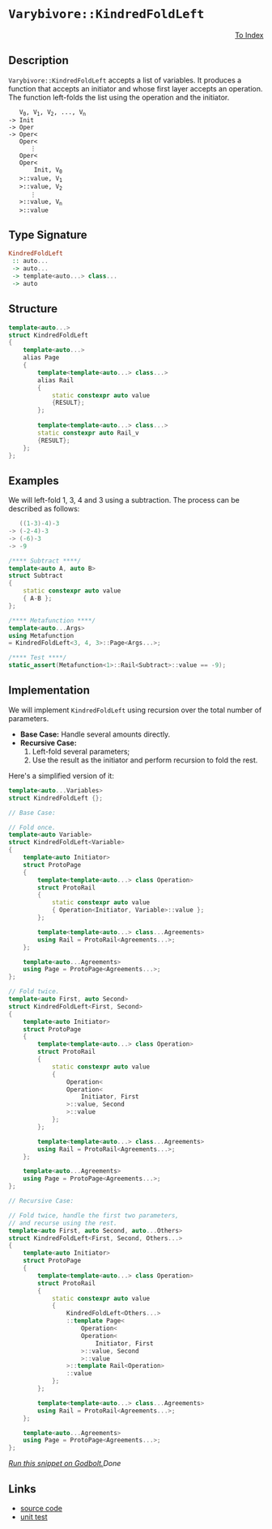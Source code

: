 <!-- Copyright 2024 Feng Mofan
SPDX-License-Identifier: Apache-2.0 -->

# `Varybivore::KindredFoldLeft`

<p style='text-align: right;'><a href="../../../facilities/metafunctions.md#varybivore-kindred-fold-left">To Index</a></p>

## Description

`Varybivore::KindredFoldLeft` accepts a list of variables.
It produces a function that accepts an initiator and whose first layer accepts an operation.
The function left-folds the list using the operation and the initiator.

<pre><code>   V<sub>0</sub>, V<sub>1</sub>, V<sub>2</sub>, ..., V<sub>n</sub>
-> Init
-> Oper
-> Oper&lt;
   Oper&lt;
      &vellip;
   Oper&lt;
   Oper&lt;
       Init, V<sub>0</sub>
   &gt;::value, V<sub>1</sub>
   &gt;::value, V<sub>2</sub>
      &vellip;
   &gt;::value, V<sub>n</sub>
   &gt;::value</code></pre>

## Type Signature

```Haskell
KindredFoldLeft
 :: auto...
 -> auto...
 -> template<auto...> class...
 -> auto
```

## Structure

```C++
template<auto...>
struct KindredFoldLeft
{
    template<auto...>
    alias Page
    {
        template<template<auto...> class...>
        alias Rail
        {
            static constexpr auto value
            {RESULT};
        };
        
        template<template<auto...> class...>
        static constexpr auto Rail_v
        {RESULT};
    };
};
```

## Examples

We will left-fold 1, 3, 4 and 3 using a subtraction.
The process can be described as follows:

```C++
   ((1-3)-4)-3
-> (-2-4)-3
-> (-6)-3
-> -9
```

```C++
/**** Subtract ****/
template<auto A, auto B>
struct Subtract
{
    static constexpr auto value
    { A-B };
};

/**** Metafunction ****/
template<auto...Args>
using Metafunction 
= KindredFoldLeft<3, 4, 3>::Page<Args...>;

/**** Test ****/
static_assert(Metafunction<1>::Rail<Subtract>::value == -9);
```

## Implementation

We will implement `KindredFoldLeft` using recursion over the total number of parameters.

- **Base Case:** Handle several amounts directly.
- **Recursive Case:**
  1. Left-fold several parameters;
  2. Use the result as the initiator and perform recursion to fold the rest.

Here's a simplified version of it:

```C++
template<auto...Variables>
struct KindredFoldLeft {};

// Base Case:

// Fold once.
template<auto Variable>
struct KindredFoldLeft<Variable>
{
    template<auto Initiator>
    struct ProtoPage
    {
        template<template<auto...> class Operation>
        struct ProtoRail
        {
            static constexpr auto value
            { Operation<Initiator, Variable>::value };
        };

        template<template<auto...> class...Agreements>
        using Rail = ProtoRail<Agreements...>;
    };

    template<auto...Agreements>
    using Page = ProtoPage<Agreements...>;
};

// Fold twice.
template<auto First, auto Second>
struct KindredFoldLeft<First, Second>
{
    template<auto Initiator>
    struct ProtoPage
    {
        template<template<auto...> class Operation>
        struct ProtoRail
        {
            static constexpr auto value 
            { 
                Operation<
                Operation<
                    Initiator, First
                >::value, Second
                >::value
            };
        };

        template<template<auto...> class...Agreements>
        using Rail = ProtoRail<Agreements...>;
    };

    template<auto...Agreements>
    using Page = ProtoPage<Agreements...>;
};

// Recursive Case:

// Fold twice, handle the first two parameters,
// and recurse using the rest.
template<auto First, auto Second, auto...Others>
struct KindredFoldLeft<First, Second, Others...>
{
    template<auto Initiator>
    struct ProtoPage
    {
        template<template<auto...> class Operation>
        struct ProtoRail
        {
            static constexpr auto value
            {
                KindredFoldLeft<Others...>
                ::template Page<
                    Operation<
                    Operation<
                        Initiator, First
                    >::value, Second
                    >::value
                >::template Rail<Operation>
                ::value
            };
        };

        template<template<auto...> class...Agreements>
        using Rail = ProtoRail<Agreements...>;
    };

    template<auto...Agreements>
    using Page = ProtoPage<Agreements...>;
};
```

[*Run this snippet on Godbolt.*](https://godbolt.org/#z:OYLghAFBqd5QCxAYwPYBMCmBRdBLAF1QCcAaPECAMzwBtMA7AQwFtMQByARg9KtQYEAysib0QXACx8BBAKoBnTAAUAHpwAMvAFYTStJg1DIApACYAQuYukl9ZATwDKjdAGFUtAK4sGIAGxcpK4AMngMmAByPgBGmMQSXADMpAAOqAqETgwe3r4BQemZjgJhEdEscQlcybaY9iUMQgRMxAS5Pn6BdQ3Zza0EZVGx8YkpCi1tHfndEwNDFVVjAJS2qF7EyOwcAPQAVAeHR8cnhzsmGgCC%2B4cA1ACSLKn0bIJMjbdH51c3p3%2Bn30uF0uBEwTwMoJMSTcTC8RAAdIiAGqtPBMGL0BRQ7DAibELwOW4AaXC6GImHQADFPOgQpgqARbiYAOxWZkAEShViuwJ2O1uFiYSluMKUIGBvP51No6FuAi28OBoPB70wUJhcNQtxRxDRGLVSRxVzxBMZJIYZIp0tp9II6p1evo2IlrOBt3dt2Vz1V6thRAeDCy7xIzquHtuJsJymIqCIyiYwDVYY9LO5l3D4a9EINbizPuhftQiMVhtuyAMCgUtwA8ql4u9sqH0xn3ZHGdHY6gAEpMOhultM13JgceuaOZBlgQTTCqVLEW6F24ANzEXiTzZH7tTNbrxAbAnV90DjmDZG1qPRTsNIBAK%2B8mEHnKSaZHLKfaf7LbzkOh35zheLbEywrBRi0uYByTBRgCCxQ1PwzLxMiMW4ezoJkknZW4OyIVDaHVcDINeGDALg594LfLkJWHT0wW9H8NQRRECMwKDBFgo0N1uRDwmALCEwfKFMOw1B40TfCIJYojQMRZ0yJ5DlKJ5H4pRpT0AHc8AVJVaOzX1NVuSk8GICZSAXfShEwNALSbNtiVJckqRpOkGXVQzjIIUyLKs9Am1TeC/z0/0jyDIhiCbcNbOE0T13DPzqMzHT81zRL6IAmTS3LIUq1retGnCgdIpjHDezw%2BKUyHTiRzHTTJwYadZ3nRc7zXJkypbbd4M3D0cr3PLoU6rqd1yxt%2Brawb3WCk9QtMtyJgGrrsRvZrME8yyBB8sbX2vW9VxiwaKLkyryvfKijvdALfxS/9NRI7BgKysCJNYmD8pbbjkNw9ChKK7sSvEwjoOkkscUO2KFMO/yrsCosmKeqTXq4pDeOir6sJ%2B6L/skwHbsUoFwY/ZSUMsjZMiXB9RXYU6%2BQM1SCA0rZTIQQx0HoT0EAfGh3PUrVUlaVhMFBYzSElBcLVuclkBJh93t4gh2fFzAJkVK4LoYrVZo8sz/S89bTLS%2BFqzl%2BJ2NxAh8UJc1LUcmVnLtaENdW7zTMN9njJx%2BSXw9VXF0mtFQoRwrOwx6i4rOmiVXo72bvSu7MsrIbepGjiqrN000c7XD5sHT2uuqicrPqucta1Zas7BnPxrsi0HOtW31Rd433bDkcbz/PixNG5vBp6/cGHVMvu93Xv%2B82yuJuPP2SBmoy5tHhbtuWx31oH%2BfsCW3aV4zRaQDbzPoR7vrk7H251/vTeDorsGTqUsPVajxjgfuytHoBtiEfDGWUJK1HhL3txmOekDWSFcL6nQShHa6D8AHwzgtRT%2BKNBLpzjPxTGgCcYQ3xlTf4fxAS/D2LcbAqhWDPAfF8Xk2CARYLuEILwMQzZMEJGQlWUMCz6UuHrfSVhYGXFsjQuhe4HAugrnnWqhdGr6VLiHVktxLgAFoLCPlxqAm%2BeDbgAFkBZMCoF4BgDhsifDONpCB0MwLEGACbK4n8NEtG0boj4EoMJVytrXW06oUi3GkLcJI28MbQkuGYoBpECbXCOLcAAKorRkTCeEtHHAAfSyvEAgEBrFaJ0Xog80IuDbz/nw%2BhgiF67S%2Bog2RABOZYXIOCrFoJwAArLwPwHAtCkFQJwNw1hrARnWJsASZgkg8FIAQTQVTVgAGsQC1MkPCDQAAOMwZhSmlK4LU2ZMyuDMmZNIGpHBJC8BYBIDQGhSCNOaa0jgvAFAgCOUMppVTSBwFgDARAIB1gEFSHCcglA0BPDoPESI/NOCqBmf4WR/hJC3GAMgCcUh4RmF4BSQgJA8DoD0PwQQIgxDsCkDIQQigVDqFuaQXQQQ1J7lSJwHg1S6kNOGS0zg1Y4TvMZKgKgtwgUgrBRCqFtwYVmFuBADwPz6DznMP05YvAblaFWBAJA3zUi/LIBQCAcqFUgGAFIMwfA6CC0uRAGItKYjhFaAATwpbwQ1zBiDGurDEbQlkbkDO%2BURasDBaCmsJVgGIXhgAwloLQS53BeBYBYIYYA4gPVGXtXgMmAbmkzmJqCM15BBD1FpbQPAMQ9xWo8FgWlZs8D7MDaQMmxAYgZEwOyMEob01GGGasKgBhzFIjwJgNSOVGkDLRcIUQ4hsVdrxWoWlxL9ChpQB0yw%2BgM2XMgKsVAqRGgBtkRMHyGFTCWGsGYU5JbdRYGnRAVYdgo3OAgK4aYfggihHCMMSooxCgZCyAIM9egigPoYAsEY1QehHqaJMdonhOh6EPRkn98wr2LFvbYX9T6ghzDaO%2Bm91QD3dK2BIKlHB6nHNpWctlwLQXgshdCqZfKIC4ERSKvpXBxWDLrasdmTAsAJH3aQcZkgkjwlKUkTZGhJBmEkP4Q5tT/ClP0JwXZpB9n9PhIEfwMzSlrP8JM5ZHH/CYcJWci5VzqO3OlU8mVLzGUfKVSq4V/y2CcFaCwJczJZFMHushLgpT4RcGmfC/AoVkWotkBi3t0h%2B1KEHYS3QmrSVMHJYGtDGGTm8DOQyt5cI5SsvZXhuzvEHNOemfywV8rhVMj6WYKjkq7l6eM/ET5yrUBCtGJlIwDmuBHJoLQHVlB9WEotSapNbWrU2rtQ4JNTroIurdbSz13rfX%2BqTcG6t2xmn4Alo4GNtL42S0TUW8IoJtnNPTZmk1ObpsSt1IWgZJay1KErSGowNbQDab4I2hQzbW3tqTV27zWLfOyAHQS5pQWR21rXVYCdW292zvndkRdy7BJ/Y3Vu%2BIO7FbwAPfUb9LgLTQeCBaeDSw73FGyKjl9jQMcQaA40foUx/35Bg4j4DJPBhgY/YBqDZPz2QdA%2BUOnlG1gbBQ%2Bz7ZkWsOcBwxy8F1XUuOecxoflpHQq5bFRKmjpA6MMcoGhsTEnHPceZLU0pGykg8b45IIIUW6XnNsJpwrOn4B6deUysrJXiCme2BZzlLAFBLgnEuNL2YJiubIx5oIz2e2vZxfIfzn2dAgBSCFsLlKRPoZpWp%2BlBnmWJady7t3HvVQTEyxV7L8RpdJAK3W%2B5srs8KptyX4Vt5kCpFSHE93pS4me4IHE1QYKtWNeNs1g1RqrUde79a219q%2BsVeda691M3MBep9WIcbRbJsXb26QWbUaFuEqW3CbYAy1upsJVtrNxrdt5oO0m475azvVp4oXhtCY7strbXWDtvB/eYokG93FIeh3h5%2B8YcdNhAfw5aSDlOJwDsMumOuupYJutFtusinDjOl%2BsBsju4IznoJeqzghs%2Bveo0LjpgdkATp%2BkTn0AznkEzgQQINTngfTgMKjrBjTmgZjkhpzlihFnHqcvzi3uCs7q7suOnqCJniRm5iQNLpRrLtprRpgPRqMExtsiriAAsvCEkEkLUisvrocgocyDJqpqwcbpctcnLixrUuxussyIcjMpIEslwHMmYCptskkCwdFpwCIVKmhnCpofYcbmbqsCWpkM4JIEAA)$Done$

## Links

- [source code](../../../../conceptrodon/varybivore/kindred_fold_left.hpp)
- [unit test](../../../../tests/unit/metafunctions/varybivore/kindred_fold_left.test.hpp)
